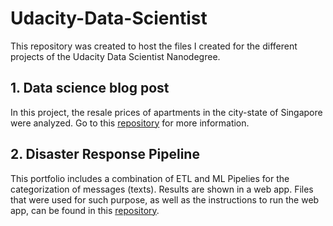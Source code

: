 # Udacity-Data-Scientist
This repository was created to host the files I created for the different projects of the Udacity Data Scientist Nanodegree.
## 1. Data science blog post
In this project, the resale prices of apartments in the city-state of Singapore were analyzed. Go to this [repository](https://github.com/Luis-Conti/Udacity-Data-Scientist/blob/main/Data-Science-Blog-Post) for more information.
## 2. Disaster Response Pipeline
This portfolio includes a combination of ETL and ML Pipelies for the categorization of messages (texts). Results are shown in a web app.
Files that were used for such purpose, as well as the instructions to run the web app, can be found in this [repository](https://github.com/Luis-Conti/Udacity-Data-Scientist/blob/main/Disaster-Response-Pipeline).
